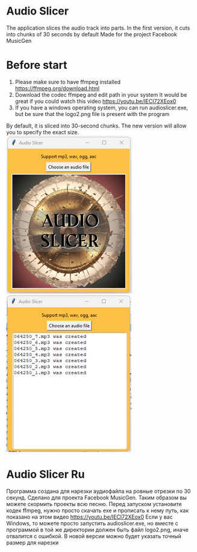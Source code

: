 # Audio Slicer
The application slices the audio track into parts. 
In the first version, it cuts into chunks of 30 seconds by default
Made for the project Facebook MusicGen

# Before start

1. Please make sure to have ffmpeg installed
https://ffmpeg.org/download.html
2. Download the codec ffmpeg and edit path in your system
It would be great if you could watch this video https://youtu.be/IECI72XEox0
3. If you have a windows operating system, you can run audioslicer.exe, but be sure that the logo2.png file is present with the program


By default, it is sliced into 30-second chunks. The new version will allow you to specify the exact size.
![Screenshot](/screenshots/scr.png)
![Screenshot](/screenshots/scr2.png)

# Audio Slicer Ru

Программа создана для нарезки аудиофайла на ровные отрезки по 30 секунд. Сделано для проекта Facebook MusicGen. Таким образом вы можете скормить проекты всю песню. 
Перед запуском установите кодек ffmpeg, нужно просто скачать exe и прописать к нему путь, как показано на этом видео https://youtu.be/IECI72XEox0
Если у вас Windows, то можете просто запустить audioslicer.exe, но вместе с программой в той же директории должен быть файл logo2.png, иначе отвалится с ошибкой.
В новой версии можно будет указать точный размер для нарезки